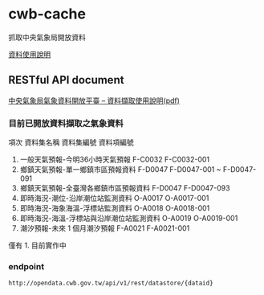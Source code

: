 # cwb-cache
抓取中央氣象局開放資料

[資料使用說明](http://opendata.cwb.gov.tw/usages)

## RESTful API document

[中央氣象局氣象資料開放平臺 – 資料擷取使用說明(pdf)](http://opendata.cwb.gov.tw/opendatadoc/CWB_Opendata_API_V1.1.pdf)

### 目前已開放資料擷取之氣象資料
項次 資料集名稱 資料集編號 資料項編號
1. 一般天氣預報-今明36小時天氣預報 F-C0032 F-C0032-001
2. 鄉鎮天氣預報-單一鄉鎮市區預報資料 F-D0047 F-D0047-001 ~ F-D0047-091
3. 鄉鎮天氣預報-全臺灣各鄉鎮市區預報資料 F-D0047 F-D0047-093
4. 即時海況-潮位-沿岸潮位站監測資料 O-A0017 O-A0017-001
5. 即時海況-海象海溫-浮標站監測資料 O-A0018 O-A0018-001
6. 即時海況-海溫-浮標站與沿岸潮位站監測資料 O-A0019 O-A0019-001
7. 潮汐預報-未來 1 個月潮汐預報 F-A0021 F-A0021-001

僅有 1. 目前實作中

### endpoint

```
http://opendata.cwb.gov.tw/api/v1/rest/datastore/{dataid}
```
